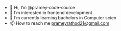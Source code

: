 - 👋 Hi, I’m @pramey-code-source
- 👀 I’m interested in frontend development
- 🌱 I’m currently learning bachelors in Computer scien
- 📫 How to reach me prameyrathod21@gmail.com

<!---
pramey-code-source/pramey-code-source is a ✨ special ✨ repository because its `README.md` (this file) appears on your GitHub profile.
You can click the Preview link to take a look at your changes.
--->
